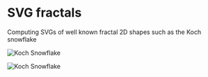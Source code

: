 # SVG fractals
Computing SVGs of well known fractal 2D shapes such as the Koch snowflake

![Koch Snowflake](https://github.com/FinalGuy/svg_fractals/example_koch_snowflake.svg?raw=true)

![Koch Snowflake](https://github.com/FinalGuy/svg_fractals/blob/master/example_koch_pentaflake.svg?raw=true)
